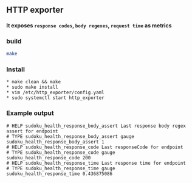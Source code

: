 ## HTTP exporter 
####  It exposes `response codes`, `body regexes`, `request time` as metrics

### build
```bash 
make
```

### Install
```
* make clean && make
* sudo make install
* vim /etc/http_exporter/config.yaml
* sudo systemctl start http_exporter 
```

### Example output
```
# HELP sudoku_health_response_body_assert Last response body regex assert for endpoint
# TYPE sudoku_health_response_body_assert gauge
sudoku_health_response_body_assert 1
# HELP sudoku_health_response_code Last responseCode for endpoint
# TYPE sudoku_health_response_code gauge
sudoku_health_response_code 200
# HELP sudoku_health_response_time Last response time for endpoint
# TYPE sudoku_health_response_time gauge
sudoku_health_response_time 0.436875086
```
